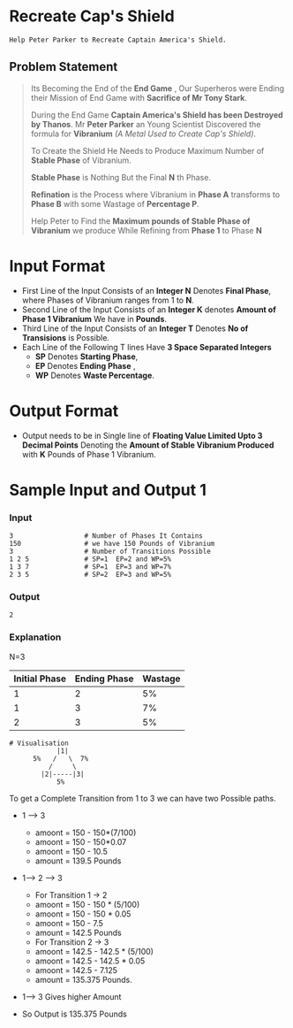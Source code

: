 # Recreate Cap's Shield
    Help Peter Parker to Recreate Captain America's Shield.

## Problem Statement
> Its Becoming the End of the **End Game** , Our Superheros were Ending their Mission of End Game with **Sacrifice of Mr Tony Stark**. 
>
>During the End Game **Captain America's Shield has been Destroyed by Thanos**. Mr **Peter Parker** an Young Scientist Discovered the formula for **Vibranium** *(A Metal Used to Create Cap's Shield)*. 
>
>To Create the Shield He Needs to Produce Maximum Number of **Stable Phase** of Vibranium. 
>
>**Stable Phase** is Nothing But the Final **N** th Phase.
>
>**Refination** is the Process where Vibranium in **Phase A** transforms to **Phase B** with some Wastage of **Percentage P**.
>
>Help Peter to Find the **Maximum pounds of Stable Phase of Vibranium** we produce While Refining from **Phase 1** to Phase **N**
>

# Input Format

* First Line of the Input Consists of an **Integer N** Denotes **Final Phase**, where Phases of Vibranium ranges from 1 to **N**.
* Second Line of the Input Consists of an **Integer K** denotes **Amount of Phase 1 Vibranium** We have in **Pounds**.
* Third Line of the Input Consists of an **Integer T** Denotes **No of Transisions** is Possible.
* Each Line of the Following T lines Have **3 Space Separated Integers**
  - **SP** Denotes **Starting Phase**,
  - **EP** Denotes **Ending Phase** ,
  - **WP** Denotes **Waste Percentage**.

# Output Format

* Output needs to be in Single line of **Floating Value Limited Upto 3 Decimal Points** Denoting the **Amount of Stable Vibranium Produced** with **K** Pounds of Phase 1 Vibranium.


# Sample Input and Output 1
### Input

    3                  # Number of Phases It Contains
    150                # we have 150 Pounds of Vibranium 
    3                  # Number of Transitions Possible
    1 2 5              # SP=1  EP=2 and WP=5%
    1 3 7              # SP=1  EP=3 and WP=7%
    2 3 5              # SP=2  EP=3 and WP=5%

### Output

    2

### Explanation

N=3

Initial Phase | Ending Phase | Wastage
--- | --- | ---
 1 |	2 | 5%
 1 |	3 | 7%
 2 |	3 | 5%
    # Visualisation
    			|1|
		  5%   /   \  7%
		      /     \
		    |2|-----|3|
		    	5%


To get a Complete Transition from 1 to 3 we can have two Possible paths.
* 1 --> 3  
    * amoont = 150 - 150*(7/100)
    * amoont = 150 - 150*0.07
    * amoont = 150 - 10.5
    * amount = 139.5 Pounds

* 1--> 2 --> 3  
    * For Transition 1 -> 2
    * amoont = 150 - 150 * (5/100)
    * amoont = 150 - 150 * 0.05
    * amoont = 150 - 7.5
    * amount = 142.5 Pounds
    * For Transition 2 -> 3
    * amoont = 142.5 - 142.5 * (5/100)
    * amoont = 142.5 - 142.5 * 0.05
    * amoont = 142.5 - 7.125
    * amount = 135.375 Pounds.

* 1--> 3 Gives higher Amount
* So Output is 135.375 Pounds

